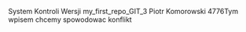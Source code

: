 System Kontroli Wersji
my_first_repo_GIT_3
Piotr Komorowski
4776Tym wpisem chcemy spowodowac konflikt
